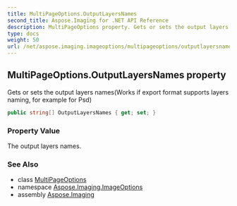 ```yaml
---
title: MultiPageOptions.OutputLayersNames
second_title: Aspose.Imaging for .NET API Reference
description: MultiPageOptions property. Gets or sets the output layers namesWorks if export format supports layers naming for example for Psd
type: docs
weight: 50
url: /net/aspose.imaging.imageoptions/multipageoptions/outputlayersnames/
---
```

## MultiPageOptions.OutputLayersNames property

Gets or sets the output layers names(Works if export format supports layers naming, for example for Psd)

```csharp
public string[] OutputLayersNames { get; set; }
```

### Property Value

The output layers names.

### See Also

* class [MultiPageOptions](../)
* namespace [Aspose.Imaging.ImageOptions](../../multipageoptions/)
* assembly [Aspose.Imaging](../../../)


